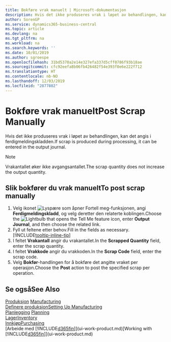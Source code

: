```yaml
---
title: Bokføre vrak manuelt | Microsoft-dokumentasjon
description: Hvis det ikke produseres vrak i løpet av behandlingen, kan det angis i ferdigmeldingskladden. Merk at vrakantallet ikke øker avgangsantallet.
author: SorenGP
ms.service: dynamics365-business-central
ms.topic: article
ms.devlang: na
ms.tgt_pltfrm: na
ms.workload: na
ms.search.keywords: ''
ms.date: 10/01/2019
ms.author: sgroespe
ms.openlocfilehash: 31bd5370a2e14e327efa337d5cff0786f93b18ae
ms.sourcegitcommit: cfc92eefa8b06fb426482f54e393f0e6e222f712
ms.translationtype: HT
ms.contentlocale: nb-NO
ms.lasthandoff: 12/03/2019
ms.locfileid: "2877802"
---
```

# <a name="post-scrap-manually"></a><span data-ttu-id="a2433-104">Bokføre vrak manuelt</span><span class="sxs-lookup"><span data-stu-id="a2433-104">Post Scrap Manually</span></span>
<span data-ttu-id="a2433-105">Hvis det ikke produseres vrak i løpet av behandlingen, kan det angis i ferdigmeldingskladden.</span><span class="sxs-lookup"><span data-stu-id="a2433-105">If scrap is produced during processing, it can be entered in the output journal.</span></span> 

> [!NOTE]
> <span data-ttu-id="a2433-106">Vrakantallet øker ikke avgangsantallet.</span><span class="sxs-lookup"><span data-stu-id="a2433-106">The scrap quantity does not increase the output quantity.</span></span>  

## <a name="to-post-scrap-manually"></a><span data-ttu-id="a2433-107">Slik bokfører du vrak manuelt</span><span class="sxs-lookup"><span data-stu-id="a2433-107">To post scrap manually</span></span>  
1. <span data-ttu-id="a2433-108">Velg ikonet ![Lyspære som åpner Fortell meg-funksjonen](media/ui-search/search_small.png "Fortell hva du vil gjøre"), angi **Ferdigmeldingskladd**, og velg deretter den relaterte koblingen.</span><span class="sxs-lookup"><span data-stu-id="a2433-108">Choose the ![Lightbulb that opens the Tell Me feature](media/ui-search/search_small.png "Tell me what you want to do") icon, enter **Output Journal**, and then choose the related link.</span></span>  
2. <span data-ttu-id="a2433-109">Fyll ut feltene etter behov.</span><span class="sxs-lookup"><span data-stu-id="a2433-109">Fill in the fields as necessary.</span></span> [!INCLUDE[tooltip-inline-tip](includes/tooltip-inline-tip_md.md)]  
3. <span data-ttu-id="a2433-110">I feltet **Vrakantall** angir du vrakantallet.</span><span class="sxs-lookup"><span data-stu-id="a2433-110">In the **Scrapped Quantity** field, enter the scrap quantity.</span></span>  
4. <span data-ttu-id="a2433-111">I feltet **Vrakkode** angir du vrakkoden.</span><span class="sxs-lookup"><span data-stu-id="a2433-111">In the **Scrap Code** field, enter the scrap code.</span></span>  
5. <span data-ttu-id="a2433-112">Velg **Bokfør**-handlingen for å bokføre det angitte vraket per operasjon.</span><span class="sxs-lookup"><span data-stu-id="a2433-112">Choose the **Post** action to post the specified scrap per operation.</span></span>  

## <a name="see-also"></a><span data-ttu-id="a2433-113">Se også</span><span class="sxs-lookup"><span data-stu-id="a2433-113">See Also</span></span>  
<span data-ttu-id="a2433-114">[Produksjon](production-manage-manufacturing.md)  </span><span class="sxs-lookup"><span data-stu-id="a2433-114">[Manufacturing](production-manage-manufacturing.md)  </span></span>  
[<span data-ttu-id="a2433-115">Definere produksjon</span><span class="sxs-lookup"><span data-stu-id="a2433-115">Setting Up Manufacturing</span></span>](production-configure-production-processes.md)  
<span data-ttu-id="a2433-116">[Planlegging](production-planning.md)    </span><span class="sxs-lookup"><span data-stu-id="a2433-116">[Planning](production-planning.md)    </span></span>  
[<span data-ttu-id="a2433-117">Lager</span><span class="sxs-lookup"><span data-stu-id="a2433-117">Inventory</span></span>](inventory-manage-inventory.md)  
[<span data-ttu-id="a2433-118">Innkjøp</span><span class="sxs-lookup"><span data-stu-id="a2433-118">Purchasing</span></span>](purchasing-manage-purchasing.md)  
<span data-ttu-id="a2433-119">[Arbeide med [!INCLUDE[d365fin](includes/d365fin_md.md)]](ui-work-product.md)</span><span class="sxs-lookup"><span data-stu-id="a2433-119">[Working with [!INCLUDE[d365fin](includes/d365fin_md.md)]](ui-work-product.md)</span></span>

